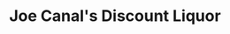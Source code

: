 ---
title: "Joe Canal's Discount Liquor"
url: /evesham/joe-canals-discount-liquor/
shop: alcohol
---